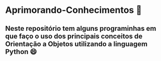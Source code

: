 # Aprimorando-Conhecimentos :mag_right:

## Neste repositório tem alguns programinhas em que faço o uso dos principais conceitos de Orientação a Objetos utilizando a linguagem  Python :smile:





